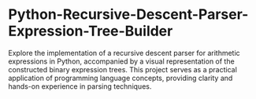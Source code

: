 # Python-Recursive-Descent-Parser-Expression-Tree-Builder
Explore the implementation of a recursive descent parser for arithmetic expressions in Python, accompanied by a visual representation of the constructed binary expression trees. This project serves as a practical application of programming language concepts, providing clarity and hands-on experience in parsing techniques. 
